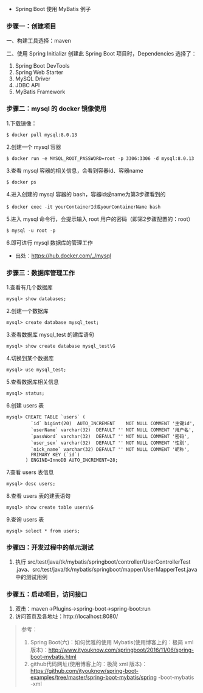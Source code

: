 * Spring Boot 使用 MyBatis 例子

### 步骤一：创建项目
一、构建工具选择：maven 

二、使用 Spring Initializr 创建此 Spring Boot 项目时，Dependencies 选择了：
1. Spring Boot DevTools
2. Spring Web Starter
3. MySQL Driver
4. JDBC API
5. MyBatis Framework



### 步骤二：mysql 的 docker 镜像使用
1.下载镜像：
```
$ docker pull mysql:8.0.13
```
2.创建一个 mysql 容器
```
$ docker run -e MYSQL_ROOT_PASSWORD=root -p 3306:3306 -d mysql:8.0.13
```
3.查看 mysql 容器的相关信息，会看到容器id、容器name
```
$ docker ps
```
4.进入创建的 mysql 容器的 bash，容器id或name为第3步骤看到的
```
$ docker exec -it yourContainerId或yourContainerName bash
```
5.进入 mysql 命令行，会提示输入 root 用户的密码（即第2步骤配置的：root）
```
$ mysql -u root -p
```
6.即可进行 mysql 数据库的管理工作
* 出处：https://hub.docker.com/_/mysql

### 步骤三：数据库管理工作
1.查看有几个数据库
```
mysql> show databases;
```
2.创建一个数据库
```
mysql> create database mysql_test;
```
3.查看数据库 mysql_test 的建库语句
```
mysql> show create database mysql_test\G
```
4.切换到某个数据库
```
mysql> use mysql_test;
```
5.查看数据库相关信息
```
mysql> status;
```
6.创建 users 表
```
mysql> CREATE TABLE `users` (
         `id` bigint(20)  AUTO_INCREMENT    NOT NULL COMMENT '主键id',
         `userName` varchar(32)  DEFAULT '' NOT NULL COMMENT '用户名',
         `passWord` varchar(32)  DEFAULT '' NOT NULL COMMENT '密码',
         `user_sex` varchar(32)  DEFAULT '' NOT NULL COMMENT '性别',
         `nick_name` varchar(32) DEFAULT '' NOT NULL COMMENT '昵称',
         PRIMARY KEY (`id`)
       ) ENGINE=InnoDB AUTO_INCREMENT=28;
```
7.查看 users 表信息
```
mysql> desc users;
```
8.查看 users 表的建表语句
```
mysql> show create table users\G
```
9.查询 users 表
```
mysql> select * from users;
```

### 步骤四：开发过程中的单元测试
1. 执行 src/test/java/tk/mybatis/springboot/controller/UserControllerTest
.java、src/test/java/tk/mybatis/springboot/mapper/UserMapperTest.java 中的测试用例

### 步骤五：启动项目，访问接口
1. 双击：maven->Plugins->spring-boot->spring-boot:run
2. 访问首页及各地址：http://localhost:8080/

> 参考：
> 1. Spring Boot(六)：如何优雅的使用 Mybatis(使用博客上的：极简 xml 版本)：http://www.ityouknow.com/springboot/2016/11/06/spring-boot-mybatis.html
> 2. github代码网址(使用博客上的：极简 xml 版本)：https://github.com/ityouknow/spring-boot-examples/tree/master/spring-boot-mybatis/spring
-boot-mybatis
-xml
